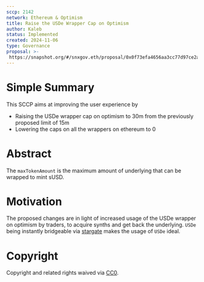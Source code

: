 ```yaml
---
sccp: 2142
network: Ethereum & Optimism
title: Raise the USDe Wrapper Cap on Optimism
author: Kaleb
status: Implemented
created: 2024-11-06
type: Governance
proposal: >-
 https://snapshot.org/#/snxgov.eth/proposal/0x0f73efa4656aa3cc77d97ce2a8ee5076e919a95f4f286525d4b3473d6b97c94c
---
```


# Simple Summary

This SCCP aims at improving the user experience by 
- Raising the USDe wrapper cap on optimism to 30m from the previously proposed limit of 15m
- Lowering the caps on all the wrappers on ethereum to 0

# Abstract

The `maxTokenAmount` is the maximum amount of underlying that can be wrapped to mint sUSD.


# Motivation

The proposed changes are in light of increased usage of the USDe wrapper on optimism by traders, to acquire synths and get back the underlying. `USDe` being instantly bridgeable via [stargate](https://stargate.finance/) makes the usage  of `USDe` ideal. 


# Copyright

Copyright and related rights waived via [CC0](https://creativecommons.org/publicdomain/zero/1.0/).


